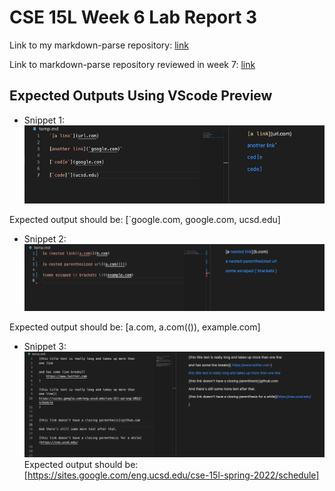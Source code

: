# CSE 15L Week 6 Lab Report 3

Link to my markdown-parse repository: [link](https://github.com/stevex626/markdown-parser)

Link to markdown-parse repository reviewed in week 7: [link](https://github.com/mv5903/markdown-parser)


## Expected Outputs Using VScode Preview
* Snippet 1: ![image](lab1.jpg)

Expected output should be: [`google.com, google.com, ucsd.edu]

* Snippet 2: ![image](lab2.jpg)

Expected output should be: [a.com, a.com(()), example.com]

* Snippet 3: ![image](lab3.jpg)
Expected output should be: [https://sites.google.com/eng.ucsd.edu/cse-15l-spring-2022/schedule]

